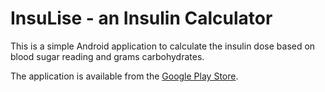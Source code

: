 InsuLise - an Insulin Calculator
=================================

This is a simple Android application to calculate the insulin dose based on  blood sugar reading and 
grams carbohydrates.

The application is available from the [Google Play Store](https://play.google.com/store/apps/details?id=info.goldhahn.insulinse).
